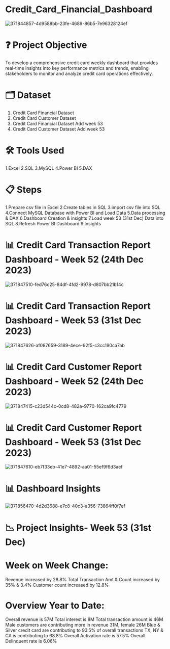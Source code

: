# Credit_Card_Financial_Dashboard 
![371844857-4d9588bb-23fe-4689-86b5-7e96328124ef](https://github.com/user-attachments/assets/3eb6f004-1a66-4a97-8c07-4377f0234777)

# ❓ Project Objective
To develop a comprehensive credit card weekly dashboard that provides real-time insights into key performance metrics and trends, enabling stakeholders to monitor and analyze credit card operations effectively.

# 🗂️ Dataset
1. Credit Card Financial Dataset
2. Credit Card Customer Dataset
3. Credit Card Financial Dataset Add week 53
4. Credit Card Customer Dataset Add week 53
# 🛠 Tools Used
1.Excel
2.SQL
3.MySQL
4.Power BI
5.DAX
# 📋 Steps
1.Prepare csv file in Excel
2.Create tables in SQL
3.import csv file into SQL
4.Connect MySQL Database with Power BI and Load Data
5.Data processing & DAX
6.Dashboard Creation & insights
7.Load week 53 (31st Dec) Data into SQL
8.Refresh Power BI Dashboard
9.Insights
# 📊 Credit Card Transaction Report Dashboard - Week 52 (24th Dec 2023)
![371847510-fed76c25-84df-4fd2-9978-d807bb21b14c](https://github.com/user-attachments/assets/715cfcad-80eb-4880-8fef-fd4e98020137)

# 📊 Credit Card Transaction Report Dashboard - Week 53 (31st Dec 2023)
![371847626-af087659-3189-4ece-92f5-c3cc190ca7ab](https://github.com/user-attachments/assets/f15ef9bc-7d02-4976-bf79-80bc30caa88d)

# 📊 Credit Card Customer Report Dashboard - Week 52 (24th Dec 2023)
![371847415-c23d544c-0cd8-482a-9770-162ca9fc4779](https://github.com/user-attachments/assets/fe49f9f1-6903-4a28-b83a-b873bb4bdf03)

# 📊 Credit Card Customer Report Dashboard - Week 53 (31st Dec 2023)
![371847610-eb7f33eb-41e7-4892-aa01-55ef9f6d3aef](https://github.com/user-attachments/assets/5663c9c3-4f8e-4f83-8ef0-bc9e026e3935)

# 📊 Dashboard Insights
![371856470-4d2d3688-e7c8-40c3-a356-73864ff0f7ef](https://github.com/user-attachments/assets/0261ff06-9c49-4390-8a10-284df01ed654)

# 📉 Project Insights- Week 53 (31st Dec)
# Week on Week Change:
Revenue increased by 28.8%
Total Transaction Amt & Count increased by 35% & 3.4%
Customer count increased by 12.8%
# Overview Year to Date:
Overall revenue is 57M
Total interest is 8M
Total transaction amount is 46M
Male customers are contributing more in revenue 31M, female 26M
Blue & Silver credit card are contributing to 93.5% of overall transactions
TX, NY & CA is contributing to 68.8%
Overall Activation rate is 57.5%
Overall Delinquent rate is 6.06%
